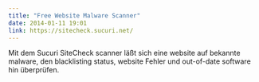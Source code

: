 ```yaml
---
title: "Free Website Malware Scanner"
date: 2014-01-11 19:01
link: https://sitecheck.sucuri.net/
---
```

Mit dem Sucuri SiteCheck scanner läßt sich eine website auf bekannte malware, den blacklisting status, website Fehler und out-of-date software hin überprüfen.
